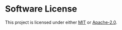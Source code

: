 # Software License

This project is licensed under either [MIT](LICENSE-MIT.txt) or
[Apache-2.0](LICENSE-APACHE.txt).
